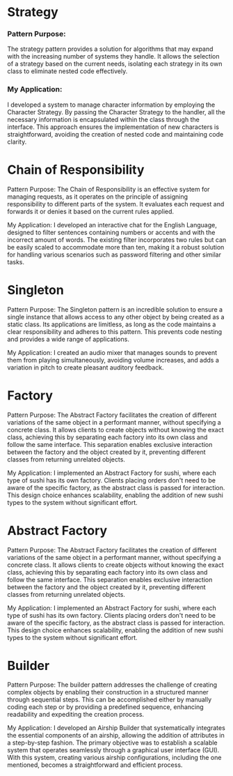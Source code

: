 # Strategy

### Pattern Purpose:
The strategy pattern provides a solution for algorithms that may expand with the increasing number of systems they handle. It allows the selection of a strategy based on the current needs, isolating each strategy in its own class to eliminate nested code effectively.

### My Application:
I developed a system to manage character information by employing the Character Strategy. By passing the Character Strategy to the handler, all the necessary information is encapsulated within the class through the interface. This approach ensures the implementation of new characters is straightforward, avoiding the creation of nested code and maintaining code clarity.

# Chain of Responsibility
Pattern Purpose:
The Chain of Responsibility is an effective system for managing requests, as it operates on the principle of assigning responsibility to different parts of the system. It evaluates each request and forwards it or denies it based on the current rules applied.

My Application:
I developed an interactive chat for the English Language, designed to filter sentences containing numbers or accents and with the incorrect amount of words. The existing filter incorporates two rules but can be easily scaled to accommodate more than ten, making it a robust solution for handling various scenarios such as password filtering and other similar tasks.

# Singleton 

Pattern Purpose:
The Singleton pattern is an incredible solution to ensure a single instance that allows access to any other object by being created as a static class. Its applications are limitless, as long as the code maintains a clear responsibility and adheres to this pattern. This prevents code nesting and provides a wide range of applications.

My Application:
I created an audio mixer that manages sounds to prevent them from playing simultaneously, avoiding volume increases, and adds a variation in pitch to create pleasant auditory feedback.

# Factory

Pattern Purpose:
The Abstract Factory facilitates the creation of different variations of the same object in a performant manner, without specifying a concrete class. It allows clients to create objects without knowing the exact class, achieving this by separating each factory into its own class and follow the same interface. This separation enables exclusive interaction between the factory and the object created by it, preventing different classes from returning unrelated objects.

My Application:
I implemented an Abstract Factory for sushi, where each type of sushi has its own factory. Clients placing orders don't need to be aware of the specific factory, as the abstract class is passed for interaction. This design choice enhances scalability, enabling the addition of new sushi types to the system without significant effort. 

# Abstract Factory
Pattern Purpose:
The Abstract Factory facilitates the creation of different variations of the same object in a performant manner, without specifying a concrete class. It allows clients to create objects without knowing the exact class, achieving this by separating each factory into its own class and follow the same interface. This separation enables exclusive interaction between the factory and the object created by it, preventing different classes from returning unrelated objects.

My Application:
I implemented an Abstract Factory for sushi, where each type of sushi has its own factory. Clients placing orders don't need to be aware of the specific factory, as the abstract class is passed for interaction. This design choice enhances scalability, enabling the addition of new sushi types to the system without significant effort. 

# Builder
Pattern Purpose:
The builder pattern addresses the challenge of creating complex objects by enabling their construction in a structured manner through sequential steps. This can be accomplished either by manually coding each step or by providing a predefined sequence, enhancing readability and expediting the creation process.

My Application:
I developed an Airship Builder that systematically integrates the essential components of an airship, allowing the addition of attributes in a step-by-step fashion. The primary objective was to establish a scalable system that operates seamlessly through a graphical user interface (GUI). With this system, creating various airship configurations, including the one mentioned, becomes a straightforward and efficient process.
